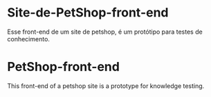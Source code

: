 # Site-de-PetShop-front-end

Esse front-end de um site de petshop, é um protótipo para testes de conhecimento.

# PetShop-front-end
This front-end of a petshop site is a prototype for knowledge testing.

